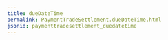 ```yaml
---
title: dueDateTime
permalink: PaymentTradeSettlement.dueDateTime.html
jsonid: paymenttradesettlement_duedatetime
---
```

